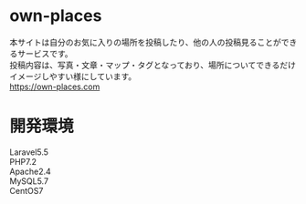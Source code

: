 # own-places
本サイトは自分のお気に入りの場所を投稿したり、他の人の投稿見ることができるサービスです。<br>
投稿内容は、写真・文章・マップ・タグとなっており、場所についてできるだけイメージしやすい様にしています。<br>
https://own-places.com<br>

# 開発環境
Laravel5.5<br>
PHP7.2<br>
Apache2.4<br>
MySQL5.7<br>
CentOS7<br>

